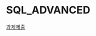 # SQL_ADVANCED

[과제제출](https://docs.google.com/spreadsheets/d/1lkJBQbqn4y1mmAuMzWIWrwVnok4o5rm5RC1_DNVSy4o/edit?gid=1348846861#gid=1348846861)
